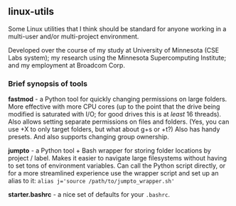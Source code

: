 ## linux-utils

Some Linux utilities that I think should be standard for anyone working in a multi-user and/or multi-project environment.

Developed over the course of my study at University of Minnesota (CSE Labs system); my research using the Minnesota Supercomputing Institute; and my employment at Broadcom Corp.


### Brief synopsis of tools

**fastmod** - a Python tool for quickly changing permissions on large folders. More effective with more CPU cores (up to the point that the drive being modified is saturated with I/O; for good drives this is at *least* 16 threads). Also allows setting separate permissions on files and folders. (Yes, you can use +X to only target folders, but what about g+s or +t?) Also has handy presets. And also supports changing group ownership.

**jumpto** - a Python tool + Bash wrapper for storing folder locations by project / label. Makes it easier to navigate large filesystems without having to set tons of environment variables. Can call the Python script directly, or for a more streamlined experience use the wrapper script and set up an alias to it: `alias j='source /path/to/jumpto_wrapper.sh'`

**starter.bashrc** - a nice set of defaults for your `.bashrc`.
